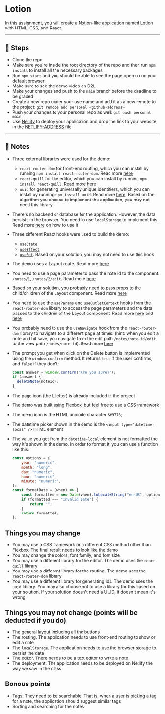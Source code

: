 # Lotion
In this assignment, you will create a Notion-like application named Lotion with HTML, CSS, and React.

---

## :foot: Steps
- Clone the repo
- Make sure you're inside the root directory of the repo and then run `npm install` to install all the necessary packages
- Run `npm start` and you should be able to see the page open up on your default browser
- Make sure to see the demo video on D2L
- Make your changes and push to the `main` branch before the deadline to be graded
- Create a new repo under your username and add it as a new remote to the project: `git remote add personal <github-address>`
- Push your changes to your personal repo as well: `git push personal main`
- Use [Netlify](https://www.netlify.com/) to deploy your application and drop the link to your website in the [NETLIFY-ADDRESS](./NETLIFY-ADDRESS.md) file

---

## :page_with_curl: Notes
- Three external libraries were used for the demo:
    - `react-router-dom` for front-end routing, which you can install by running `npm install react-router-dom`. Read more [here](https://masoudkarimif.github.io/posts/react-101/#react-router)
    - `react-quill` for the editor, which you can install by running `npm install react-quill`. Read more [here](https://github.com/zenoamaro/react-quill)
    - `uuid` for generating universally unique identifiers, which you can install by running `npm install uuid`. Read more [here](https://www.npmjs.com/package/uuid). Based on the algorithm you choose to implement the application, you may not need this library
- There's no backend or database for the application. However, the data persists in the browser. You need to use `localStorage` to implement this. Read more [here](https://masoudkarimif.github.io/posts/javascript-101/#localstorage) on how to use it
- Three different React hooks were used to build the demo:
    - [`useState`](https://masoudkarimif.github.io/posts/react-101/#usestate)
    - [`useEffect`](https://masoudkarimif.github.io/posts/react-101/#useeffect)
    - [`useRef`](https://masoudkarimif.github.io/posts/react-101/#useref). Based on your solution, you may not need to use this hook
- The demo uses a Layout route. Read more [here](https://masoudkarimif.github.io/posts/react-101/#the-layout-route)
- You need to use a page parameter to pass the note id to the component: `/notes/1`, `/notes/2/edit`. Read more [here](https://masoudkarimif.github.io/posts/react-101/#page-parameters)
- Based on your solution, you probably need to pass props to the child/children of the Layout component. Read more [here](https://masoudkarimif.github.io/posts/react-101/#passing-props-to-outlet)
- You need to use the `useParams` and `useOutletContext` hooks from the `react-router-dom` library to access the page parameters and the data passed to the children of the Layout component. Read more [here](https://masoudkarimif.github.io/posts/react-101/#page-parameters) and [here](https://masoudkarimif.github.io/posts/react-101/#passing-props-to-outlet)
- You probably need to use the `useNavigate` hook from the `react-router-dom` library to navigate to a different page at times. (hint: when you edit a note and hit save, you navigate from the edit path `/notes/note-id/edit` to the view path `/notes/note-id`). Read more [here](https://masoudkarimif.github.io/posts/react-101/#usenavigate)
- The prompt you get when click on the Delete button is implemented using the `window.confirm` method. It returns `true` if the user confirms, and `false` if they don't:

    ```js
    const answer = window.confirm("Are you sure?");
    if (answer) {
      deleteNote(noteId);
    }
    ```
- The page icon (the L letter) is already included in the project
- The demo was built using Flexbox, but feel free to use a CSS framework
- The menu icon is the HTML unicode character `&#9776;`
- The datetime picker shown in the demo is the `<input type="datetime-local" />` HTML element
- The value you get from the `datetime-local` element is not formatted the way it's shown in the demo. In order to format it, you can use a function like this:

    ```js
    const options = {
        year: "numeric",
        month: "long",
        day: "numeric",
        hour: "numeric",
        minute: "numeric",
    };
    const formatDate = (when) => {
        const formatted = new Date(when).toLocaleString("en-US", options);
        if (formatted === "Invalid Date") {
            return "";
        }
        return formatted;
    };
    ```

## Things you may change
- You may use a CSS framework or a different CSS method other than Flexbox. The final result needs to look like the demo
- You may change the colors, font family, and font size
- You may use a different library for the editor. The demo uses the `react-quill` library
- You may use a different library for the routing. The demo uses the `react-router-dom` library
- You may use a different library for generating ids. The demo uses the `uuid` library. You may also choose not to use a library for this based on your solution. If your solution doesn't need a UUID, it doesn't mean it's wrong

## Things you may not change (points will be deducted if you do)
- The general layout including all the buttons
- The routing. The application needs to use front-end routing to show or edit a note
- The `localStorage`. The application needs to use the browser storage to persist the data
- The editor. There needs to be a text editor to write a note
- The deployment. The application needs to be deployed on Netlify the way we saw in the class

## Bonous points
- Tags. They need to be searchable. That is, when a user is picking a tag for a note, the application should suggest similar tags
- Sorting and searching for the notes
